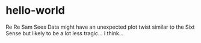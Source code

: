 # hello-world
Re Re 
Sam Sees Data might have an unexpected plot twist similar to the Sixt Sense but likely to be a lot less tragic... I think...
